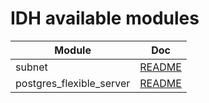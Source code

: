 # IDH available modules
|Module| Doc | 
|------|---------|
|subnet|[README](subnet/README.md)|
|postgres_flexible_server|[README](postgres_flexible_server/README.md)|

